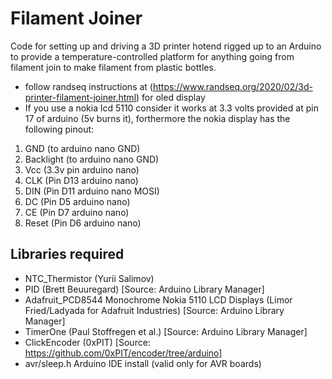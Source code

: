 # Filament Joiner

Code for setting up and driving a 3D printer hotend rigged up to an Arduino to provide a temperature-controlled platform for anything going from filament join to make filament from plastic bottles.

- follow randseq instructions at (https://www.randseq.org/2020/02/3d-printer-filament-joiner.html) for oled display
- If you use a nokia lcd 5110 consider it works at 3.3 volts provided at pin 17 of arduino (5v burns it), forthermore the nokia display has the following pinout:
1) GND (to arduino nano GND)
2) Backlight (to arduino nano GND)
3) Vcc (3.3v pin arduino nano) 
4) CLK (Pin D13 arduino nano)
5) DIN (Pin D11 arduino nano MOSI)
6) DC (Pin D5 arduino nano)
7) CE (Pin D7 arduino nano)
8) Reset (Pin D6 arduino nano)


## Libraries required

- NTC_Thermistor (Yurii Salimov)
- PID (Brett Beuuregard) [Source: Arduino Library Manager]
- Adafruit_PCD8544 Monochrome Nokia 5110 LCD Displays (Limor Fried/Ladyada  for Adafruit Industries) [Source: Arduino Library Manager]
- TimerOne (Paul Stoffregen et al.) [Source: Arduino Library Manager]
- ClickEncoder (0xPIT) [Source: https://github.com/0xPIT/encoder/tree/arduino]
- avr/sleep.h Arduino IDE install (valid only for AVR boards)
